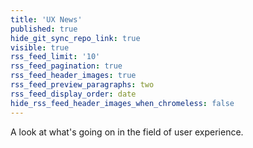 ```yaml
---
title: 'UX News'
published: true
hide_git_sync_repo_link: true
visible: true
rss_feed_limit: '10'
rss_feed_pagination: true
rss_feed_header_images: true
rss_feed_preview_paragraphs: two
rss_feed_display_order: date
hide_rss_feed_header_images_when_chromeless: false
---
```


A look at what's going on in the field of user experience.
